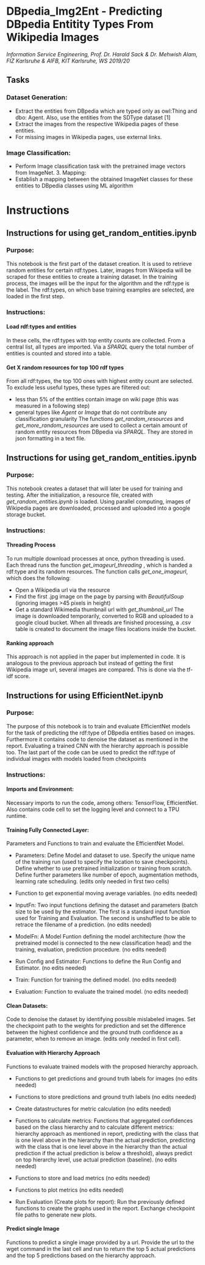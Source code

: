 # DBpedia_Img2Ent - Predicting DBpedia Entitity Types From Wikipedia Images

*Information Service Engineering, Prof. Dr. Harald Sack & Dr. Mehwish Alam, FIZ Karlsruhe & AIFB, KIT Karlsruhe, WS 2019/20*

## Tasks
### Dataset Generation:

- Extract the entities from DBpedia which are typed only as owl:Thing and dbo: Agent. Also, use the entities from the SDType dataset [1]
- Extract the images from the respective Wikipedia pages of these entities.
- For missing images in Wikipedia pages, use external links.

### Image Classification:
- Perform Image classification task with the pretrained image vectors from ImageNet. 3. Mapping:
- Establish a mapping between the obtained ImageNet classes for these entities to DBpedia classes using ML algorithm

# Instructions
## Instructions for using get_random_entities.ipynb
### Purpose:
This notebook is the first part of the dataset creation. It is used to retrieve random entities for certain rdf:types. Later, images from Wikipedia will be scraped for these entities to create a training dataset.
In the training process, the images will be the input for the algorithm and the rdf:type is the label. The rdf:types, on which base training examples are selected, are loaded in the first step.

### Instructions:
#### Load rdf:types and entities
In these cells, the rdf:types with top entity counts are collected. From a central list, all types are imported. Via a *SPARQL* query the total number of entities is counted and stored into a table.

#### Get X random resources for top 100 rdf types
From all rdf:types, the top 100 ones with highest entity count are selected. To exclude less useful types, these types are filtered out:
- less than 5% of the entities contain image on wiki page (this was measured in a following step)
- general types like *Agent* or *Image* that do not contribute any classification granularity
The functions *get_random_resources* and *get_more_random_resources* are used to collect a certain amount of random entity resources from DBpedia via *SPARQL*. They are stored in json formatting in a text file.

## Instructions for using get_random_entities.ipynb
### Purpose:
This notebook creates a dataset that will later be used for training and testing. After the initialization, a resource file, created with *get_random_entities.ipynb* is loaded. Using parallel computing, images of Wikipedia pages are downloaded, processed and uploaded into a google storage bucket. 

### Instructions:
#### Threading Process
To run multiple download processes at once, python threading is used. Each thread runs the function *get_imageurl_threading* , which is handed a rdf:type and its random resources. The function calls *get_one_imageurl*, which does the following:
- Open a Wikipedia url via the resource
- Find the first .jpg image on the page by parsing with *BeautifulSoup* (ignoring images >45 pixels in height)
- Get a standard Wikimedia thumbnail url with *get_thumbnail_url*
The image is downloaded temporarily, converted to RGB and uploaded to a google cloud bucket.
When all threads are finished processing, a .csv table is created to document the image files locations inside the bucket.

#### Ranking approach
This approach is not applied in the paper but implemented in code. It is analogous to the previous approach but instead of getting the first Wikipedia image url, several images are compared. This is done via the tf-idf score.

## Instructions for using EfficientNet.ipynb
### Purpose:
The purpose of this notebook is to train and evaluate EfficientNet models for the task of predicting the rdf:type of DBpedia entities based on images. Furthermore it contains code to denoise the dataset as mentioned in the report. Evaluating a trained CNN with the hierarchy approach is possible too. The last part of the code can be used to predict the rdf:type of individual images with models loaded from checkpoints

### Instructions:
#### Imports and Environment:
Necessary imports to run the code, among others: TensorFlow, EfficientNet. Also contains code cell to set the logging level and connect to a TPU runtime.

#### Training Fully Connected Layer:
Parameters and Functions to train and evaluate the EfficientNet Model.

- Parameters: Define Model and dataset to use. Specify the unique name of the training run (used to specify the location to save checkpoints). Define whether to use pretrained initialization or training from scratch. Define further parameters like number of epoch, augmentation methods, learning rate scheduling. (edits only needed in first two cells)

- Function to get exponential moving average variables. (no edits needed)

- InputFn: Two input functions defining the dataset and parameters (batch size to be used by the estimator. The first is a standard input function used for Training and Evaluation. The second is unshuffled to be able to retrace the filename of a prediction. (no edits needed)

- ModelFn: A Model Funtion defining the model architecture (how the pretrained model is connected to the new classification head) and the training, evaluation, prediction procedure. (no edits needed)

- Run Config and Estimator: Functions to define the Run Config and Estimator. (no edits needed)

- Train: Function for training the defined model. (no edits needed)

- Evaluation: Function to evaluate the trained model. (no edits needed)

#### Clean Datasets:
Code to denoise the dataset by identifying possible mislabeled images. Set the checkpoint path to the weights for prediction and set the difference between the highest confidence and the ground truth confidence as a parameter, when to remove an image. (edits only needed in first cell).

#### Evaluation with Hierarchy Approach
Functions to evaluate trained models with the proposed hierarchy approach.

- Functions to get predictions and ground truth labels for images (no edits needed)

- Functions to store predictions and ground truth labels (no edits needed)

- Create datastructures for metric calculation (no edits needed)

- Functions to calculate metrics: Functions that aggregated confidences based on the class hierarchy and to calculate different metrics: hierarchy approach as mentioned in report, predicting with the class that is one level above in the hierarchy than the actual prediction, predicting with the class that is one level above in the hierarchy than the actual prediction if the actual prediction is below a threshold), always predict on top hierarchy level, use actual prediction (baseline). (no edits needed)

- Functions to store and load metrics (no edits needed)

- Functions to plot metrics (no edits needed)

- Run Evaluation (Create plots for report): Run the previously defined functions to create the graphs used in the report. Exchange checkpoint file paths to generate new plots. 

#### Predict single Image
Functions to predict a single image provided by a url. Provide the url to the wget command in the last cell and run to return the top 5 actual predictions and the top 5 predictions based on the hierarchy approach.
